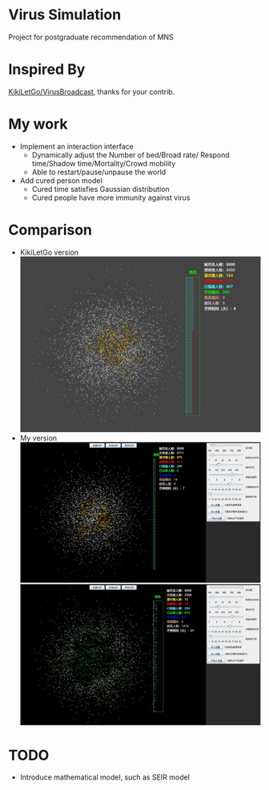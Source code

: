 # Virus Simulation
Project for postgraduate recommendation of MNS
# Inspired By
[KikiLetGo/VirusBroadcast](https://github.com/KikiLetGo/VirusBroadcast), thanks for your contrib.
# My work
* Implement an interaction interface
    * Dynamically adjust the Number of bed/Broad rate/
    Respond time/Shadow time/Mortality/Crowd mobility
    * Able to restart/pause/unpause the world
* Add cured person model
    * Cured time satisfies Gaussian distribution
    * Cured people have more immunity against virus
# Comparison
* KikiLetGo version
![KiKiLetGo](./img/kikiletgo_ver.jpg)
* My version
![Mine1](./img/my_ver.jpg)
![Mine2](./img/my_ver2.jpg)
# TODO
* Introduce mathematical model, such as SEIR model
